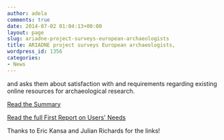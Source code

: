 ```yaml
---
author: adela
comments: true
date: 2014-07-02 01:04:13+00:00
layout: page
slug: ariadne-project-surveys-european-archaeologists
title: ARIADNE project surveys European archaeologists,
wordpress_id: 1356
categories:
- News
---
```


and asks them about satisfaction with and requirements regarding existing online resources for archaeological research.

[Read the Summary](http://www.ariadne-infrastructure.eu/Resources/Summary-of-first-ARIADNE-report-on-users-needs)

[Read the full First Report on Users' Needs](http://www.ariadne-infrastructure.eu/Resources/D2.1-First-report-on-users-needs)

Thanks to Eric Kansa and Julian Richards for the links!
